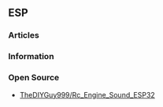 ## ESP


### Articles



### Information


### Open Source
- [TheDIYGuy999/Rc_Engine_Sound_ESP32](https://github.com/TheDIYGuy999/Rc_Engine_Sound_ESP32)
